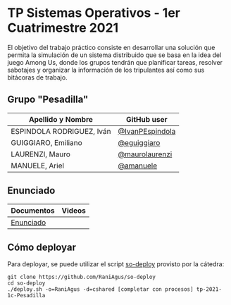 # TP Sistemas Operativos - 1er Cuatrimestre 2021

El objetivo del trabajo práctico consiste en desarrollar una solución que permita la simulación de un sistema distribuido que se basa en la idea del juego Among Us, donde los grupos tendrán que planificar tareas, resolver sabotajes y organizar la información de los tripulantes así como sus bitácoras de trabajo. 


## Grupo "Pesadilla"

| Apellido y Nombre | GitHub user |
|-------------------|-------------|
| ESPINDOLA RODRIGUEZ, Iván | [@IvanPEspindola](https://github.com/IvanPEspindola) |
| GUIGGIARO, Emiliano  | [@eguiggiaro](https://github.com/eguiggiaro) |
| LAURENZI, Mauro   | [@maurolaurenzi](https://github.com/maurolaurenzi) |
| MANUELE, Ariel  | [@amanuele](https://github.com/amanuele) |


## Enunciado

| Documentos | Videos |
| -----------| -------|
| [Enunciado](https://docs.google.com/document/d/1u54jk7uKaa6BOAXgLuNVfeYN_mwPBje94iX_6KqvqJo/edit) | |

## Cómo deployar

Para deployar, se puede utilizar el script [so-deploy](https://github.com/RaniAgus/so-deploy) provisto por la cátedra:

```
git clone https://github.com/RaniAgus/so-deploy
cd so-deploy
./deploy.sh -o=RaniAgus -d=cshared [completar con procesos] tp-2021-1c-Pesadilla

```
